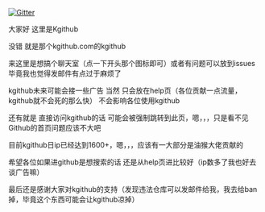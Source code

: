 [![Gitter](https://badges.gitter.im/kgithub666/community.svg)](https://gitter.im/kgithub666/community?utm_source=badge&utm_medium=badge&utm_campaign=pr-badge)

大家好 这里是Kgithub

没错 就是那个kgithub.com的kgithub

来这里是想搞个聊天室（点一下开头那个图标即可）或者有问题可以放到issues 毕竟我也觉得发邮件有点过于麻烦了

kgithub未来可能会接一些广告 当然 只会放在help页（各位贡献一点流量，kgithub就不会死的那么快） 不会影响各位使用kgithub

还有就是 直接访问kgithub的话 可能会被强制跳转到此页，嗯，，，只是看不见Github的首页问题应该不大吧

目前kgithub日ip已经达到1600+，嗯，，，应该有一大部分是油猴大佬贡献的

希望各位如果进github是想搜索的话 还是从help页进比较好（ip数多了我也好去谈广告嘛）

最后还是感谢大家对kgithub的支持（发现违法仓库可以发邮件给我，我去给ban掉，毕竟这个东西可能会让kgithub凉掉）

